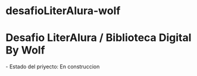 # desafioLiterAlura-wolf

<h1>Desafio LiterAlura / Biblioteca Digital  By Wolf</h1>
- Estado del priyecto: En construccion 
